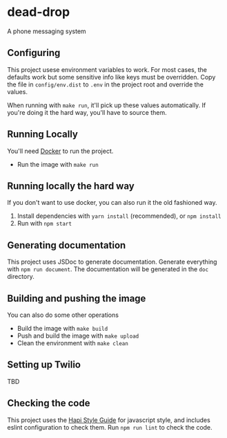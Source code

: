 # dead-drop
A phone messaging system

## Configuring

This project usese environment variables to work. For most cases, the
defaults work but some sensitive info like keys must be overridden. Copy
the file in `config/env.dist` to `.env` in the project root and override
the values.

When running with `make run`, it'll pick up these values automatically.
If you're doing it the hard way, you'll have to source them.

## Running Locally

You'll need [Docker][docker] to run the project.

* Run the image with `make run`

## Running locally the hard way

If you don't want to use docker, you can also run it the old fashioned
way.

1. Install dependencies with `yarn install` (recommended), or `npm install`
2. Run with `npm start`

## Generating documentation

This project uses JSDoc to generate documentation. Generate everything
with `npm run document`. The documentation will be generated in the
`doc` directory.

## Building and pushing the image

You can also do some other operations

* Build the image with `make build`
* Push and build the image with `make upload`
* Clean the environment with `make clean`

## Setting up Twilio

TBD

## Checking the code

This project uses the [Hapi Style Guide][hapi-style-guide] for
javascript style, and includes eslint configuration to check them. Run
`npm run lint` to check the code.

[docker]: https://www.docker.com/
[hapi-style-guide]: https://hapijs.com/styleguide
